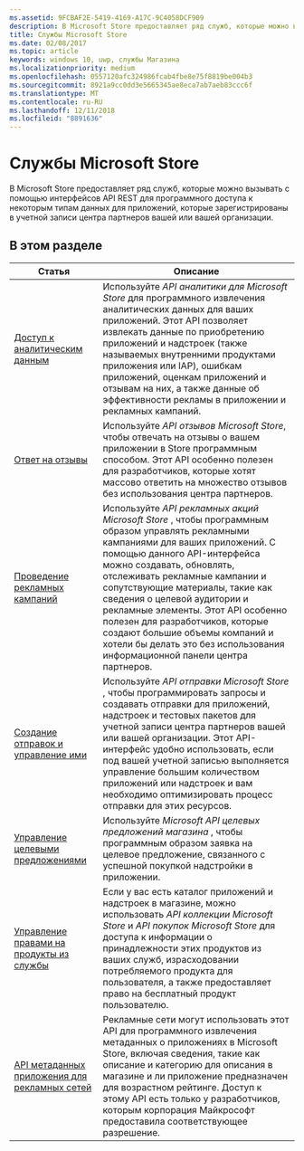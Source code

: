```yaml
---
ms.assetid: 9FCBAF2E-5419-4169-A17C-9C4058DCF909
description: В Microsoft Store предоставляет ряд служб, которые можно вызывать с помощью интерфейсов API REST для программного доступа к некоторым типам данных для приложений, которые зарегистрированы в учетной записи центра партнеров вашей или вашей организации.
title: Службы Microsoft Store
ms.date: 02/08/2017
ms.topic: article
keywords: windows 10, uwp, службы Магазина
ms.localizationpriority: medium
ms.openlocfilehash: 0557120afc324986fcab4fbe8e75f8819be004b3
ms.sourcegitcommit: 8921a9cc0dd3e5665345ae8eca7ab7aeb83ccc6f
ms.translationtype: MT
ms.contentlocale: ru-RU
ms.lasthandoff: 12/11/2018
ms.locfileid: "8891636"
---
```

# <a name="microsoft-store-services"></a>Службы Microsoft Store

В Microsoft Store предоставляет ряд служб, которые можно вызывать с помощью интерфейсов API REST для программного доступа к некоторым типам данных для приложений, которые зарегистрированы в учетной записи центра партнеров вашей или вашей организации.

## <a name="in-this-section"></a>В этом разделе


| Статья            | Описание                 |
|------------------|-----------------------------|
| [Доступ к аналитическим данным](access-analytics-data-using-windows-store-services.md) | Используйте *API аналитики для Microsoft Store* для программного извлечения аналитических данных для ваших приложений. Этот API позволяет извлекать данные по приобретению приложений и надстроек (также называемых внутренними продуктами приложения или IAP), ошибкам приложений, оценкам приложений и отзывам на них, а также данные об эффективности рекламы в приложении и рекламных кампаний. |
| [Ответ на отзывы](respond-to-reviews-using-windows-store-services.md) | Используйте *API отзывов Microsoft Store*, чтобы отвечать на отзывы о вашем приложении в Store программным способом. Этот API особенно полезен для разработчиков, которые хотят массово ответить на множество отзывов без использования центра партнеров.  |
| [Проведение рекламных кампаний](run-ad-campaigns-using-windows-store-services.md) | Используйте *API рекламных акций Microsoft Store* , чтобы программным образом управлять рекламными кампаниями для ваших приложений. С помощью данного API-интерфейса можно создавать, обновлять, отслеживать рекламные кампании и сопутствующие материалы, такие как сведения о целевой аудитории и рекламные элементы. Этот API особенно полезен для разработчиков, которые создают большие объемы компаний и хотели бы делать это без использования информационной панели центра партнеров. |
| [Создание отправок и управление ими](create-and-manage-submissions-using-windows-store-services.md) | Используйте *API отправки Microsoft Store* , чтобы программировать запросы и создавать отправки для приложений, надстроек и тестовых пакетов для учетной записи центра партнеров вашей или вашей организации. Этот API-интерфейс удобно использовать, если под вашей учетной записью выполняется управление большим количеством приложений или надстроек и вам необходимо оптимизировать процесс отправки для этих ресурсов. |
| [Управление целевыми предложениями ](manage-targeted-offers-using-windows-store-services.md) | Используйте *Microsoft API целевых предложений магазина* , чтобы программным образом заявка на целевое предложение, связанного с успешной покупкой надстройки в приложении. |
| [Управление правами на продукты из службы](view-and-grant-products-from-a-service.md)  | Если у вас есть каталог приложений и надстроек в магазине, можно использовать *API коллекции Microsoft Store* и *API покупок Microsoft Store* для доступа к информации о принадлежности этих продуктов из ваших служб, израсходовании потребляемого продукта для пользователя, а также предоставляет право на бесплатный продукт пользователю.  |
| [API метаданных приложения для рекламных сетей](app-metadata-api-for-advertising-networks.md)  | Рекламные сети могут использовать этот API для программного извлечения метаданных о приложениях в Microsoft Store, включая сведения, такие как описание и категорию для описания в магазине и ли приложение предназначен для возрастном рейтинге. Доступ к этому API есть только у разработчиков, которым корпорация Майкрософт предоставила соответствующее разрешение.  |
